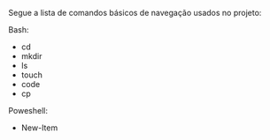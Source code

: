 Segue a lista de comandos básicos de navegação usados no projeto:

Bash:
- cd
- mkdir
- ls
- touch
- code
- cp

Poweshell:
- New-Item